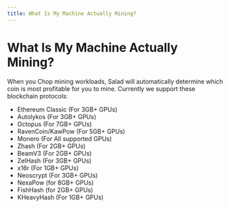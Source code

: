 ```yaml
---
title: What Is My Machine Actually Mining?
---
```


# What Is My Machine Actually Mining?

When you Chop mining workloads, Salad will automatically determine which coin is most profitable for you to mine.
Currently we support these blockchain protocols:

- Ethereum Classic (For 3GB+ GPUs)
- Autolykos (For 3GB+ GPUs)
- Octopus (For 7GB+ GPUs)
- RavenCoin/KawPow (For 5GB+ GPUs)
- Monero (For All supported GPUs)
- Zhash (For 2GB+ GPUs)
- BeamV3 (For 2GB+ GPUs)
- ZelHash (For 3GB+ GPUs)
- x16r (For 1GB+ GPUs)
- Neoscrypt (For 3GB+ GPUs)
- NexaPow (for 8GB+ GPUs)
- FishHash (for 2GB+ GPUs)
- KHeavyHash (For 1GB+ GPUs)
